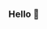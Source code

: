 ### Hello 👋

<!--
**howhigare/howhigare** is a ✨ _special_ ✨ repository because its `README.md` (this file) appears on your GitHub profile.
![Register - Login](https://github.com/howhigare/howhigare/assets/128337531/88b6ea3d-9698-4474-877f-8a92e9f7e659)
<img src="https://media.giphy.com/media/vFKqnCdLPNOKc/giphy.gif" width="40" height="40" />

Here are some ideas to get you started:
- 🔭 I’m currently working on ...
- 🌱 I’m currently learning ...
- 👯 I’m looking to collaborate on ...

- 🤔 I’m looking for help with ...
- 💬 Ask me about ...
- 📫 How to reach me: ...
- 😄 Pronouns: ...
- ⚡ Fun fact: ...
-->
